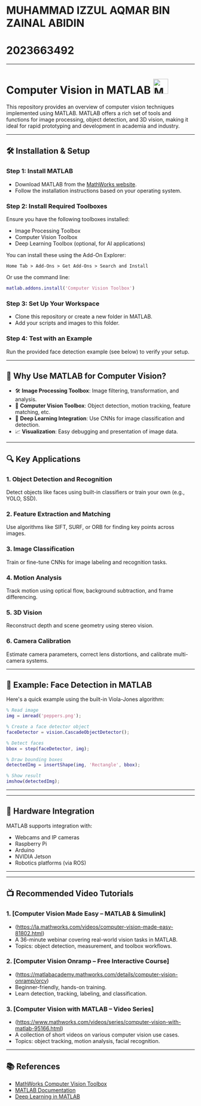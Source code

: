 # MUHAMMAD IZZUL AQMAR BIN ZAINAL ABIDIN
# 2023663492

---

# Computer Vision in MATLAB <img src="https://upload.wikimedia.org/wikipedia/commons/2/21/Matlab_Logo.png" alt="MATLAB Logo" width="40"/> 

This repository provides an overview of computer vision techniques implemented using MATLAB. MATLAB offers a rich set of tools and functions for image processing, object detection, and 3D vision, making it ideal for rapid prototyping and development in academia and industry.

---

## 🛠️ Installation & Setup

### Step 1: Install MATLAB
- Download MATLAB from the [MathWorks website](https://www.mathworks.com/products/matlab.html).
- Follow the installation instructions based on your operating system.

### Step 2: Install Required Toolboxes
Ensure you have the following toolboxes installed:
- Image Processing Toolbox
- Computer Vision Toolbox
- Deep Learning Toolbox (optional, for AI applications)

You can install these using the Add-On Explorer:
```
Home Tab > Add-Ons > Get Add-Ons > Search and Install
```

Or use the command line:
```matlab
matlab.addons.install('Computer Vision Toolbox')
```

### Step 3: Set Up Your Workspace
- Clone this repository or create a new folder in MATLAB.
- Add your scripts and images to this folder.

### Step 4: Test with an Example
Run the provided face detection example (see below) to verify your setup.

---

## 🚀 Why Use MATLAB for Computer Vision?

- 🛠️ **Image Processing Toolbox**: Image filtering, transformation, and analysis.
- 🧠 **Computer Vision Toolbox**: Object detection, motion tracking, feature matching, etc.
- 🤖 **Deep Learning Integration**: Use CNNs for image classification and detection.
- 📈 **Visualization**: Easy debugging and presentation of image data.

---

## 🔍 Key Applications

### 1. Object Detection and Recognition
Detect objects like faces using built-in classifiers or train your own (e.g., YOLO, SSD).

### 2. Feature Extraction and Matching
Use algorithms like SIFT, SURF, or ORB for finding key points across images.

### 3. Image Classification
Train or fine-tune CNNs for image labeling and recognition tasks.

### 4. Motion Analysis
Track motion using optical flow, background subtraction, and frame differencing.

### 5. 3D Vision
Reconstruct depth and scene geometry using stereo vision.

### 6. Camera Calibration
Estimate camera parameters, correct lens distortions, and calibrate multi-camera systems.

---

## 🧪 Example: Face Detection in MATLAB

Here's a quick example using the built-in Viola-Jones algorithm:

```matlab
% Read image
img = imread('peppers.png');

% Create a face detector object
faceDetector = vision.CascadeObjectDetector();

% Detect faces
bbox = step(faceDetector, img);

% Draw bounding boxes
detectedImg = insertShape(img, 'Rectangle', bbox);

% Show result
imshow(detectedImg);
```

---

---

## 🔌 Hardware Integration

MATLAB supports integration with:
- Webcams and IP cameras
- Raspberry Pi
- Arduino
- NVIDIA Jetson
- Robotics platforms (via ROS)

---

---

## 📺 Recommended Video Tutorials

### 1. [Computer Vision Made Easy – MATLAB & Simulink] 
- (https://la.mathworks.com/videos/computer-vision-made-easy-81802.html)
- A 36-minute webinar covering real-world vision tasks in MATLAB.
- Topics: object detection, measurement, and toolbox workflows.

### 2. [Computer Vision Onramp – Free Interactive Course] 
- (https://matlabacademy.mathworks.com/details/computer-vision-onramp/orcv)
- Beginner-friendly, hands-on training.
- Learn detection, tracking, labeling, and classification.

### 3. [Computer Vision with MATLAB – Video Series] 
- (https://www.mathworks.com/videos/series/computer-vision-with-matlab-95166.html)
- A collection of short videos on various computer vision use cases.
- Topics: object tracking, motion analysis, facial recognition.

---

## 📚 References

- [MathWorks Computer Vision Toolbox](https://www.mathworks.com/products/computer-vision.html)
- [MATLAB Documentation](https://www.mathworks.com/help/vision/)
- [Deep Learning in MATLAB](https://www.mathworks.com/solutions/deep-learning.html)

